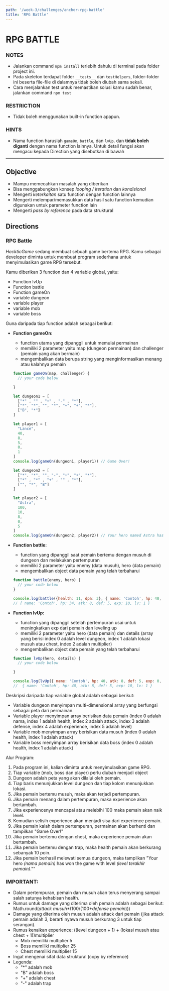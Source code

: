 ```yaml
---
path: '/week-3/challenges/anchor-rpg-battle'
title: 'RPG Battle'
---
```


# RPG BATTLE

### NOTES

- Jalankan command `npm install` terlebih dahulu di terminal pada folder project ini.
- Pada skeleton terdapat folder `__tests__` dan `testHelpers`, folder-folder ini beserta file-file di dalamnya tidak boleh diubah sama sekali.
- Cara menjalankan test untuk memastikan solusi kamu sudah benar, jalankan command `npm test`

### RESTRICTION

- Tidak boleh menggunakan built-in function apapun.

### HINTS

- Nama function haruslah `gameOn`, `battle`, dan `lvUp`. dan **tidak boleh diganti** dengan nama function lainnya. Untuk detail fungsi akan mengacu kepada Direction yang disebutkan di bawah

---

## Objective

- Mampu memecahkan masalah yang diberikan
- Bisa menggabungkan konsep *looping* / *iteration* dan *kondisional*
- Mengerti *keterkaitan* satu function dengan function lainnya
- Mengerti melempar/memasukkan data hasil satu function kemudian digunakan untuk parameter function lain
- Mengerti _pass by reference_ pada data struktural

## Directions

### RPG Battle

_HeckticGame_ sedang membuat sebuah game bertema RPG.
Kamu sebagai developer diminta untuk membuat program sederhana untuk menyimulasikan game RPG tersebut.

Kamu diberikan 3 function dan 4 variable global, yaitu:
- Function lvUp
- Function battle
- Function gameOn
- variable dungeon
- variable player
- variable mob
- variable boss

Guna daripada tiap function adalah sebagai berikut:
- **Function gameOn:**
    - function utama yang dipanggil untuk memulai permainan
    - memiliki 2 parameter yaitu map (dungeon permainan) dan challenger (pemain yang akan bermain)
    - mengembalikan data berupa string yang menginformasikan menang atau kalahnya pemain

    ```js
    function gameOn(map, challenger) {
      // your code below

    }

    let dungeon1 = [
      ["*" , "" , "+" , "-" , "*"],
      ["*", "*", "", "*", "+", "+", "*"],
      ["B", "*"]
    ]

    let player1 = [
      "Lance",
      40,
      8,
      5,
      0,
      1
    ]
    console.log(gameOn(dungeon1, player1)) // Game Over!

    let dungeon2 = [
      ["*", "*", "", "-", "+", "+", "*"],
      ["*" , "*" , "+" , "" , "*"],
      ["", "*", "B"]
    ]

    let player2 = [
      "Astra",
      100,
      10,
      8,
      0,
      5
    ]
    console.log(gameOn(dungeon2, player2)) // Your hero named Astra has won the game with level 10!
    ```

- **Function battle:**
    - function yang dipanggil saat pemain bertemu dengan musuh di dungeon dan melakukan pertempuran
    - memiliki 2 parameter yaitu enemy (data musuh), hero (data pemain)
    - mengembalikan object data pemain yang telah terbaharui

    ```js
    function battle(enemy, hero) {
      // your code below
    }

    console.log(battle({health: 11, dpa: 3}, { name: 'Contoh', hp: 40, atk: 8, def: 5, exp: 0, lv: 1 }))
    // { name: 'Contoh', hp: 34, atk: 8, def: 5, exp: 10, lv: 1 }
    ```

- **Function lvUp:**
    - function yang dipanggil setelah pertempuran usai untuk meningkatkan exp dari pemain dan leveling up
    - memiliki 2 parameter yaitu hero (data pemain) dan details (array yang berisi index 0  adalah level dungeon, index 1 adalah lokasi musuh atau chest, index 2 adalah multiplier)
    - mengembalikan object data pemain yang telah terbaharui

    ```js
    function lvUp(hero, details) {
      // your code below

    }

    console.log(lvUp({ name: 'Contoh', hp: 40, atk: 8, def: 5, exp: 0, lv: 1 }, [ 0, 0, 5 ]))
    //  { name: 'Contoh', hp: 40, atk: 8, def: 5, exp: 10, lv: 1 }
    ```

Deskripsi daripada tiap variable global adalah sebagai berikut:
- Variable dungeon menyimpan multi-dimensional array yang berfungsi sebagai peta dari permainan.
- Variable player menyimpan array berisikan data pemain (index 0 adalah nama, index 1 adalah health, index 2 adalah attack, index 3 adalah defense, index 4 adalah experience, index 5 adalah level)
- Variable mob menyimpan array berisikan data musuh (index 0 adalah health, index 1 adalah attack)
- Variable boss menyimpan array berisikan data boss (index 0 adalah health, index 1 adalah attack)

Alur Program:

1. Pada program ini, kalian diminta untuk menyimulasikan game RPG.
2. Tiap variable (mob, boss dan player) perlu diubah menjadi object
3. Dungeon adalah peta yang akan dilalui oleh pemain.
4. Tiap baris menunjukkan level dungeon dan tiap kolom menunjukkan lokasi.
5. Jika pemain bertemu musuh, maka akan terjadi pertempuran.
6. Jika pemain menang dalam pertempuran, maka experience akan bertambah.
7. Jika experiencenya mencapai atau melebihi 100 maka pemain akan naik level.
8. Kemudian selisih experience akan menjadi sisa dari experience pemain.
9. Jika pemain kalah dalam pertempuran, permainan akan berhenti dan tampilkan "Game Over!"
10. Jika pemain bertemu dengan chest, maka experience pemain akan bertambah.
11. Jika pemain bertemu dengan trap, maka health pemain akan berkurang sebanyak 10 poin.
12. Jika pemain berhasil melewati semua dungeon, maka tampilkan "Your hero _(nama pemain)_ has won the game with level _(level terakhir pemain)_.""


### IMPORTANT:
- Dalam pertempuran, pemain dan musuh akan terus menyerang sampai salah satunya kehabisan health.
- Rumus untuk damage yang diterima oleh pemain adalah sebagai berikut: Math.round(_attack musuh_*(100/(100+_defense pemain_)))
- Damage yang diterima oleh musuh adalah attack dari pemain (jika attack pemain adalah 3, berarti nyawa musuh berkurang 3 untuk tiap serangan).
- Rumus kenaikan experience: ((level dungeon + 1) + (lokasi musuh atau chest + 1))multiplier
     - Mob memiliki multiplier 5
     - Boss memiliki multiplier 25
     - Chest memiliki multiplier 15
- Ingat mengenai sifat data struktural (copy by reference)
- Legenda:
     - "*" adalah mob
     - "B" adalah boss
     - "+" adalah chest
     - "-" adalah trap

